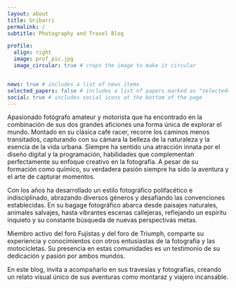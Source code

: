 ```yaml
---
layout: about
title: Uribarri
permalink: /
subtitle: Photography and Travel Blog

profile:
  align: right
  image: prof_pic.jpg
  image_circular: true # crops the image to make it circular


news: true # includes a list of news items
selected_papers: false # includes a list of papers marked as "selected={true}"
social: true # includes social icons at the bottom of the page
---
```


Apasionado fotógrafo amateur y motorista que ha encontrado en la combinación de sus dos grandes aficiones una forma única de explorar el mundo. Montado en su clásica café racer, recorre los caminos menos transitados, capturando con su cámara la belleza de la naturaleza y la esencia de la vida urbana.
Siempre ha sentido una atracción innata por el diseño digital y la programación, habilidades que complementan perfectamente su enfoque creativo en la fotografía. A pesar de su formación como químico, su verdadera pasión siempre ha sido la aventura y el arte de capturar momentos.

Con los años ha desarrollado un estilo fotográfico polifacético e indisciplinado, abrazando diversos géneros y desafiando las convenciones establecidas. En su bagage fotográfico abarca desde paisajes naturales, animales salvajes, hasta vibrantes escenas callejeras, reflejando un espíritu inquieto y su constante búsqueda de nuevas perspectivas metas.

Miembro activo del foro Fujistas y del foro de Triumph, comparte su experiencia y conocimientos con otros entusiastas de la fotografía y las motocicletas. Su presencia en estas comunidades es un testimonio de su dedicación y pasión por ambos mundos.

En este blog, invita a acompañarlo en sus travesías y fotografías, creando un relato visual único de sus aventuras como montaraz y viajero incansable.

